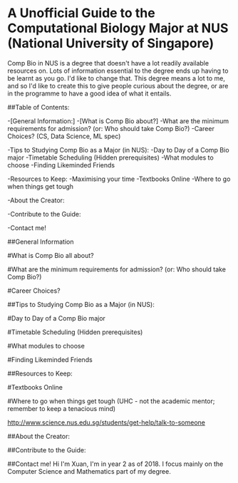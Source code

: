 # A Unofficial Guide to the Computational Biology Major at NUS (National University of Singapore)

Comp Bio in NUS is a degree that doesn't have a lot readily available resources on. Lots of information essential to the degree ends up having to be learnt as you go. I'd like to change that. This degree means a lot to me, and so I'd like to create this to give people curious about the degree, or are in the programme to have a good idea of what it entails. 

##Table of Contents:

-[General Information:]
 -[What is Comp Bio about?]
 -What are the minimum requirements for admission? (or: Who should take Comp Bio?)
 -Career Choices? (CS, Data Science, ML spec)

-Tips to Studying Comp Bio as a Major (in NUS):
 -Day to Day of a Comp Bio major
 -Timetable Scheduling (Hidden prerequisites)
 -What modules to choose
 -Finding Likeminded Friends 

-Resources to Keep:
 -Maximising your time
 -Textbooks Online
 -Where to go when things get tough 

-About the Creator:

-Contribute to the Guide:

-Contact me! 

##General Information 

#What is Comp Bio all about?

#What are the minimum requirements for admission? (or: Who should take Comp Bio?)

#Career Choices?

##Tips to Studying Comp Bio as a Major (in NUS):

#Day to Day of a Comp Bio major

#Timetable Scheduling (Hidden prerequisites)

#What modules to choose

#Finding Likeminded Friends 

##Resources to Keep:

#Textbooks Online

#Where to go when things get tough
(UHC - not the academic mentor; remember to keep a tenacious mind)

http://www.science.nus.edu.sg/students/get-help/talk-to-someone

##About the Creator:


##Contribute to the Guide:

##Contact me! 
Hi I'm Xuan, I'm in year 2 as of 2018. I focus mainly on the Computer Science and Mathematics part of my degree. 